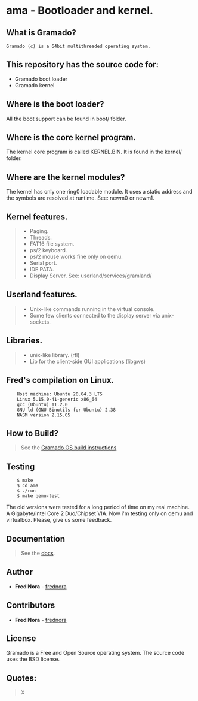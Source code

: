 # ama - Bootloader and kernel.

## What is Gramado?

    Gramado (c) is a 64bit multithreaded operating system.

## This repository has the source code for:

* Gramado boot loader
* Gramado kernel

## Where is the boot loader?

All the boot support can be found in boot/ folder.

## Where is the core kernel program.

The kernel core program is called KERNEL.BIN. It is found in the kernel/ folder.

## Where are the kernel modules?

The kernel has only one ring0 loadable module. It uses a static address and the symbols are resolved at runtime. See: newm0 or newm1.


## Kernel features.

> * Paging.
> * Threads.
> * FAT16 file system.
> * ps/2 keyboard. 
> * ps/2 mouse works fine only on qemu.
> * Serial port. 
> * IDE PATA. 
> * Display Server. See: userland/services/gramland/

## Userland features.

> * Unix-like commands running in the virtual console.
> * Some few clients connected to the display server via unix-sockets.

## Libraries.

> * unix-like library. (rtl)
> * Lib for the client-side GUI applications (libgws)

## Fred's compilation on Linux.
```
    Host machine: Ubuntu 20.04.3 LTS
    Linux 5.15.0-41-generic x86_64
    gcc (Ubuntu) 11.2.0 
    GNU ld (GNU Binutils for Ubuntu) 2.38
    NASM version 2.15.05
```

## How to Build?

> See the [Gramado OS build instructions](https://github.com/gramado/gramado/blob/master/docs/build.md)

## Testing

```
	$ make
	$ cd ama
	$ ./run
	$ make qemu-test
```

The old versions were tested for a long period of time on my 
real machine. A Gigabyte/Intel Core 2 Duo/Chipset VIA.
Now i'm testing only on qemu and virtualbox.
Please, give us some feedback.

## Documentation

> See the [docs](https://github.com/gramado/gramado/tree/master/docs).

## Author

* **Fred Nora** - [frednora](https://twitter.com/frednora)

## Contributors

* **Fred Nora** - [frednora](https://facebook.com/frednora)

## License

Gramado is a Free and Open Source operating system.
The source code uses the BSD license.

## Quotes:
> X


